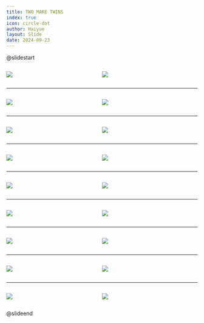 ```yaml
---
title: TWO MAKE TWINS
index: true
icon: circle-dot
author: Haiyue
layout: Slide
date: 2024-09-23
---
```

 
@slidestart

<div style="display:flex">
<div style="flex:1">

![](https://raw.githubusercontent.com/yclord/reading/refs/heads/master/english/Level-L/TWO%20MAKE%20TWINS/001.webp)
</div>
<div style="flex:1">

![](https://raw.githubusercontent.com/yclord/reading/refs/heads/master/english/Level-L/TWO%20MAKE%20TWINS/002.webp)
</div>
</div>

---

<div style="display:flex">
<div style="flex:1">

![](https://raw.githubusercontent.com/yclord/reading/refs/heads/master/english/Level-L/TWO%20MAKE%20TWINS/003.webp)
</div>
<div style="flex:1">

![](https://raw.githubusercontent.com/yclord/reading/refs/heads/master/english/Level-L/TWO%20MAKE%20TWINS/004.webp)
</div>
</div>

---

<div style="display:flex">
<div style="flex:1">

![](https://raw.githubusercontent.com/yclord/reading/refs/heads/master/english/Level-L/TWO%20MAKE%20TWINS/005.webp)
</div>
<div style="flex:1">

![](https://raw.githubusercontent.com/yclord/reading/refs/heads/master/english/Level-L/TWO%20MAKE%20TWINS/006.webp)
</div>
</div>

---

<div style="display:flex">
<div style="flex:1">

![](https://raw.githubusercontent.com/yclord/reading/refs/heads/master/english/Level-L/TWO%20MAKE%20TWINS/007.webp)
</div>
<div style="flex:1">

![](https://raw.githubusercontent.com/yclord/reading/refs/heads/master/english/Level-L/TWO%20MAKE%20TWINS/008.webp)
</div>
</div>

---

<div style="display:flex">
<div style="flex:1">

![](https://raw.githubusercontent.com/yclord/reading/refs/heads/master/english/Level-L/TWO%20MAKE%20TWINS/009.webp)
</div>
<div style="flex:1">

![](https://raw.githubusercontent.com/yclord/reading/refs/heads/master/english/Level-L/TWO%20MAKE%20TWINS/010.webp)
</div>
</div>

---

<div style="display:flex">
<div style="flex:1">

![](https://raw.githubusercontent.com/yclord/reading/refs/heads/master/english/Level-L/TWO%20MAKE%20TWINS/011.webp)
</div>
<div style="flex:1">

![](https://raw.githubusercontent.com/yclord/reading/refs/heads/master/english/Level-L/TWO%20MAKE%20TWINS/012.webp)
</div>
</div>

---

<div style="display:flex">
<div style="flex:1">

![](https://raw.githubusercontent.com/yclord/reading/refs/heads/master/english/Level-L/TWO%20MAKE%20TWINS/013.webp)
</div>
<div style="flex:1">

![](https://raw.githubusercontent.com/yclord/reading/refs/heads/master/english/Level-L/TWO%20MAKE%20TWINS/014.webp)
</div>
</div>

---

<div style="display:flex">
<div style="flex:1">

![](https://raw.githubusercontent.com/yclord/reading/refs/heads/master/english/Level-L/TWO%20MAKE%20TWINS/015.webp)
</div>
<div style="flex:1">

![](https://raw.githubusercontent.com/yclord/reading/refs/heads/master/english/Level-L/TWO%20MAKE%20TWINS/016.webp)
</div>
</div>

---

<div style="display:flex">
<div style="flex:1">

![](https://raw.githubusercontent.com/yclord/reading/refs/heads/master/english/Level-L/TWO%20MAKE%20TWINS/017.webp)
</div>
<div style="flex:1">

![](https://raw.githubusercontent.com/yclord/reading/refs/heads/master/english/Level-L/TWO%20MAKE%20TWINS/018.webp)
</div>
</div>

@slideend